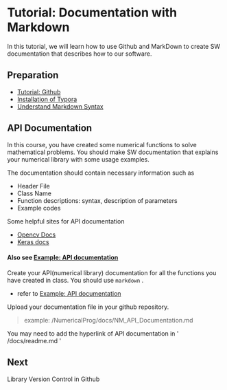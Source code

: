 # Tutorial: Documentation with Markdown

In this tutorial, we will learn how to use Github and MarkDown to create SW documentation that describes how to our software.

## Preparation

* [Tutorial: Github](tutorial-markdown.md#preparation)
* [Installation of Typora](../../other-programming/markdown/#markdown-editor)
* [Understand Markdown Syntax](../../other-programming/markdown/#markdown-editor)

## API Documentation

In this course, you have created some numerical functions to solve mathematical problems. You should make SW documentation that explains your numerical library with some usage examples.

The documentation should contain necessary information such as

* Header File
* Class Name
* Function descriptions: syntax, description of parameters
* Example codes

Some helpful sites for API documentation

* [Opencv Docs](https://docs.opencv.org/3.4.11/d4/d86/group\_\_imgproc\_\_filter.html#ga27c049795ce870216ddfb366086b5a04)
* [Keras docs](https://keras.io/api/models/model/)

#### Also see [Example: API documentation](../../other-programming/markdown/example-api-documentation.md#numerical-programming-api)

Create your API(numerical library) documentation for all the functions you have created in class. You should use `markdown` .

* refer to [Example: API documentation](../../other-programming/markdown/example-api-documentation.md#numerical-programming-api)

Upload your documentation file in your github repository.

> example: /NumericalProg/docs/NM\_API\_Documentation.md

You may need to add the hyperlink of API documentation in ' /docs/readme.md '

## Next

Library Version Control in Github
